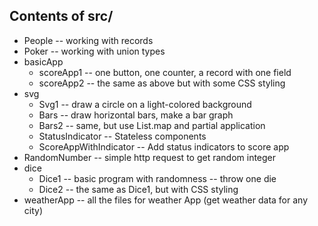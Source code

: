 ## Contents of src/

* People		-- working with records
* Poker	-- working with union types
* basicApp
    - scoreApp1 -- one button, one counter, a record with one field
    - scoreApp2 -- the same as above but with some CSS styling
* svg
    - Svg1  -- draw a circle on a light-colored background
    - Bars -- draw horizontal bars, make a bar graph
    - Bars2  -- same, but use List.map and partial application
    - StatusIndicator -- Stateless components
    - ScoreAppWithIndicator  -- Add status indicators to score app
* RandomNumber  -- simple http request to get random integer
* dice
    - Dice1 -- basic program with randomness -- throw one die
    - Dice2 -- the same as Dice1, but with CSS styling
* weatherApp -- all the files for weather App (get weather data for any city)
